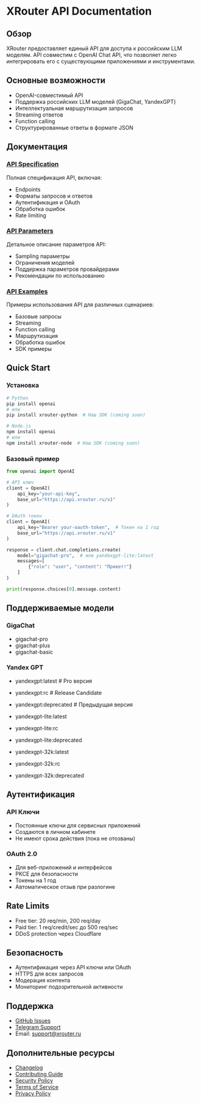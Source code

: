 # XRouter API Documentation

## Обзор
XRouter предоставляет единый API для доступа к российским LLM моделям. API совместим с OpenAI Chat API, что позволяет легко интегрировать его с существующими приложениями и инструментами.

## Основные возможности
- OpenAI-совместимый API
- Поддержка российских LLM моделей (GigaChat, YandexGPT)
- Интеллектуальная маршрутизация запросов
- Streaming ответов
- Function calling
- Структурированные ответы в формате JSON

## Документация

### [API Specification](api-spec.md)
Полная спецификация API, включая:
- Endpoints
- Форматы запросов и ответов
- Аутентификация и OAuth
- Обработка ошибок
- Rate limiting

### [API Parameters](api-parameters.md)
Детальное описание параметров API:
- Sampling параметры
- Ограничения моделей
- Поддержка параметров провайдерами
- Рекомендации по использованию

### [API Examples](api-examples.md)
Примеры использования API для различных сценариев:
- Базовые запросы
- Streaming
- Function calling
- Маршрутизация
- Обработка ошибок
- SDK примеры

## Quick Start

### Установка
```bash
# Python
pip install openai
# или
pip install xrouter-python  # Наш SDK (coming soon)

# Node.js
npm install openai
# или
npm install xrouter-node  # Наш SDK (coming soon)
```

### Базовый пример
```python
from openai import OpenAI

# API ключ
client = OpenAI(
    api_key="your-api-key",
    base_url="https://api.xrouter.ru/v1"
)

# OAuth токен
client = OpenAI(
    api_key="Bearer your-oauth-token",  # Токен на 1 год
    base_url="https://api.xrouter.ru/v1"
)

response = client.chat.completions.create(
    model="gigachat-pro",  # или yandexgpt-lite:latest
    messages=[
        {"role": "user", "content": "Привет!"}
    ]
)

print(response.choices[0].message.content)
```

## Поддерживаемые модели

### GigaChat
- gigachat-pro
- gigachat-plus
- gigachat-basic

### Yandex GPT
- yandexgpt:latest       # Pro версия
- yandexgpt:rc          # Release Candidate
- yandexgpt:deprecated  # Предыдущая версия

- yandexgpt-lite:latest
- yandexgpt-lite:rc
- yandexgpt-lite:deprecated

- yandexgpt-32k:latest
- yandexgpt-32k:rc
- yandexgpt-32k:deprecated

## Аутентификация

### API Ключи
- Постоянные ключи для сервисных приложений
- Создаются в личном кабинете
- Не имеют срока действия (пока не отозваны)

### OAuth 2.0
- Для веб-приложений и интерфейсов
- PKCE для безопасности
- Токены на 1 год
- Автоматическое отзыв при разлогине

## Rate Limits
- Free tier: 20 req/min, 200 req/day
- Paid tier: 1 req/credit/sec до 500 req/sec
- DDoS protection через Cloudflare

## Безопасность
- Аутентификация через API ключи или OAuth
- HTTPS для всех запросов
- Модерация контента
- Мониторинг подозрительной активности

## Поддержка
- [GitHub Issues](https://github.com/xrouter-ru/xrouter/issues)
- [Telegram Support](https://t.me/xrouter_support)
- Email: support@xrouter.ru

## Дополнительные ресурсы
- [Changelog](../CHANGELOG.md)
- [Contributing Guide](../CONTRIBUTING.md)
- [Security Policy](../SECURITY.md)
- [Terms of Service](../TERMS.md)
- [Privacy Policy](../PRIVACY.md)